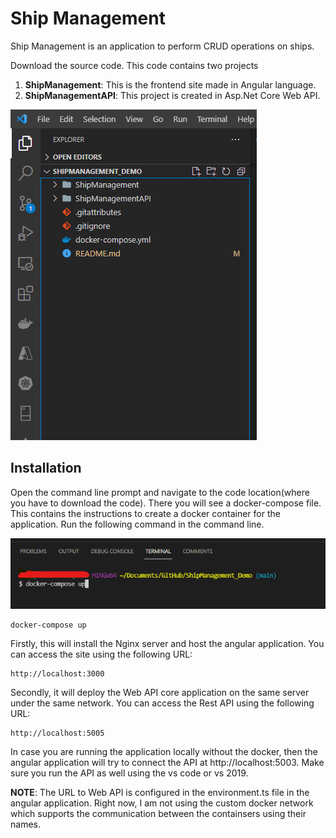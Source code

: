 # Ship Management
 Ship Management is an application to perform CRUD operations on ships.
 
 Download the source code. This code contains two projects
1) **ShipManagement**: This is the frontend site made in Angular language.
2) **ShipManagementAPI**: This project is created in Asp.Net Core Web API.
   
![code](code.png)

 ## Installation

Open the command line prompt and navigate to the code location(where you have to download the code).
There you will see a docker-compose file. This contains the instructions to create a docker container for the application.
Run the following command in the command line.

![docker](docker.png)

 ```
docker-compose up
 ```
 
 Firstly, this will install the Nginx server and host the angular application.
 You can access the site using the following URL:
 ```
 http://localhost:3000
 ```
Secondly, it will deploy the Web API core application on the same server under the same network.
You can access the Rest API using the following URL:
```
http://localhost:5005
```

In case you are running the application locally without the docker, then the angular application will try to connect the API at http://localhost:5003. Make sure you run the API as well using the vs code or vs 2019.

**NOTE**: The URL to Web API is configured in the environment.ts file in the angular application. Right now, I am not using the custom docker network which supports the communication between the containsers using their names.
